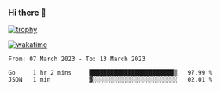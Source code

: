 ### Hi there 👋

[![trophy](https://github-profile-trophy.vercel.app/?username=cxnky&theme=dracula)](https://github.com/ryo-ma/github-profile-trophy)

[![wakatime](https://wakatime.com/badge/user/1c39c599-5497-41b9-a5be-2c4676e7fd23.svg)](https://wakatime.com/@1c39c599-5497-41b9-a5be-2c4676e7fd23)
<!--START_SECTION:waka-->

```text
From: 07 March 2023 - To: 13 March 2023

Go     1 hr 2 mins     ████████████████████████▒   97.99 %
JSON   1 min           ▓░░░░░░░░░░░░░░░░░░░░░░░░   02.01 %
```

<!--END_SECTION:waka-->
